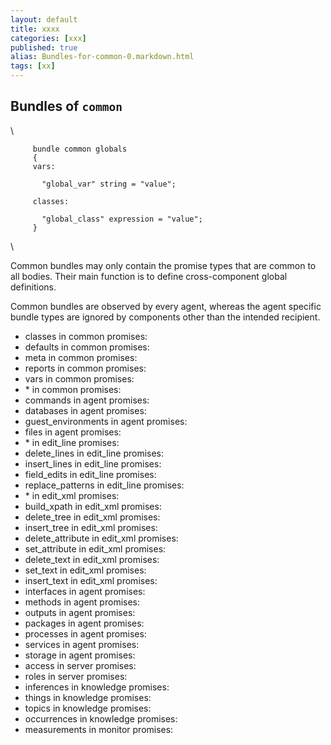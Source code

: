 ```yaml
---
layout: default
title: xxxx
categories: [xxx]
published: true
alias: Bundles-for-common-0.markdown.html
tags: [xx]
---
```


Bundles of `common`
-------------------

\

         
         bundle common globals
         {
         vars:
         
           "global_var" string = "value";
         
         classes:
         
           "global_class" expression = "value";
         }
         

\

Common bundles may only contain the promise types that are common to all
bodies. Their main function is to define cross-component global
definitions.

Common bundles are observed by every agent, whereas the agent specific
bundle types are ignored by components other than the intended
recipient.

-   classes in common promises:
-   defaults in common promises:
-   meta in common promises:
-   reports in common promises:
-   vars in common promises:
-   \* in common promises:
-   commands in agent promises:
-   databases in agent promises:
-   guest\_environments in agent promises:
-   files in agent promises:
-   \* in edit\_line promises:
-   delete\_lines in edit\_line promises:
-   insert\_lines in edit\_line promises:
-   field\_edits in edit\_line promises:
-   replace\_patterns in edit\_line promises:
-   \* in edit\_xml promises:
-   build\_xpath in edit\_xml promises:
-   delete\_tree in edit\_xml promises:
-   insert\_tree in edit\_xml promises:
-   delete\_attribute in edit\_xml promises:
-   set\_attribute in edit\_xml promises:
-   delete\_text in edit\_xml promises:
-   set\_text in edit\_xml promises:
-   insert\_text in edit\_xml promises:
-   interfaces in agent promises:
-   methods in agent promises:
-   outputs in agent promises:
-   packages in agent promises:
-   processes in agent promises:
-   services in agent promises:
-   storage in agent promises:
-   access in server promises:
-   roles in server promises:
-   inferences in knowledge promises:
-   things in knowledge promises:
-   topics in knowledge promises:
-   occurrences in knowledge promises:
-   measurements in monitor promises:
